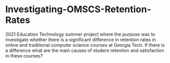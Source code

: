 # Investigating-OMSCS-Retention-Rates
2021 Education Technology summer project where the purpose was to investigate whether there is a significant difference in retention rates in online and traditional computer science courses at Georgia Tech. If there is a difference what are the main causes of student retention and satisfaction in these courses?
